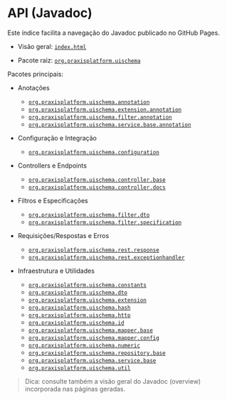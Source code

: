 # API (Javadoc)

Este índice facilita a navegação do Javadoc publicado no GitHub Pages.

- Visão geral: [`index.html`](../apidocs/index.html)

- Pacote raiz: [`org.praxisplatform.uischema`](../apidocs/org/praxisplatform/uischema/package-summary.html)

Pacotes principais:

- Anotações
  - [`org.praxisplatform.uischema.annotation`](../apidocs/org/praxisplatform/uischema/annotation/package-summary.html)
  - [`org.praxisplatform.uischema.extension.annotation`](../apidocs/org/praxisplatform/uischema/extension/annotation/package-summary.html)
  - [`org.praxisplatform.uischema.filter.annotation`](../apidocs/org/praxisplatform/uischema/filter/annotation/package-summary.html)
  - [`org.praxisplatform.uischema.service.base.annotation`](../apidocs/org/praxisplatform/uischema/service/base/annotation/package-summary.html)

- Configuração e Integração
  - [`org.praxisplatform.uischema.configuration`](../apidocs/org/praxisplatform/uischema/configuration/package-summary.html)

- Controllers e Endpoints
  - [`org.praxisplatform.uischema.controller.base`](../apidocs/org/praxisplatform/uischema/controller/base/package-summary.html)
  - [`org.praxisplatform.uischema.controller.docs`](../apidocs/org/praxisplatform/uischema/controller/docs/package-summary.html)

- Filtros e Especificações
  - [`org.praxisplatform.uischema.filter.dto`](../apidocs/org/praxisplatform/uischema/filter/dto/package-summary.html)
  - [`org.praxisplatform.uischema.filter.specification`](../apidocs/org/praxisplatform/uischema/filter/specification/package-summary.html)

- Requisições/Respostas e Erros
  - [`org.praxisplatform.uischema.rest.response`](../apidocs/org/praxisplatform/uischema/rest/response/package-summary.html)
  - [`org.praxisplatform.uischema.rest.exceptionhandler`](../apidocs/org/praxisplatform/uischema/rest/exceptionhandler/package-summary.html)

- Infraestrutura e Utilidades
  - [`org.praxisplatform.uischema.constants`](../apidocs/org/praxisplatform/uischema/constants/package-summary.html)
  - [`org.praxisplatform.uischema.dto`](../apidocs/org/praxisplatform/uischema/dto/package-summary.html)
  - [`org.praxisplatform.uischema.extension`](../apidocs/org/praxisplatform/uischema/extension/package-summary.html)
  - [`org.praxisplatform.uischema.hash`](../apidocs/org/praxisplatform/uischema/hash/package-summary.html)
  - [`org.praxisplatform.uischema.http`](../apidocs/org/praxisplatform/uischema/http/package-summary.html)
  - [`org.praxisplatform.uischema.id`](../apidocs/org/praxisplatform/uischema/id/package-summary.html)
  - [`org.praxisplatform.uischema.mapper.base`](../apidocs/org/praxisplatform/uischema/mapper/base/package-summary.html)
  - [`org.praxisplatform.uischema.mapper.config`](../apidocs/org/praxisplatform/uischema/mapper/config/package-summary.html)
  - [`org.praxisplatform.uischema.numeric`](../apidocs/org/praxisplatform/uischema/numeric/package-summary.html)
  - [`org.praxisplatform.uischema.repository.base`](../apidocs/org/praxisplatform/uischema/repository/base/package-summary.html)
  - [`org.praxisplatform.uischema.service.base`](../apidocs/org/praxisplatform/uischema/service/base/package-summary.html)
  - [`org.praxisplatform.uischema.util`](../apidocs/org/praxisplatform/uischema/util/package-summary.html)

> Dica: consulte também a visão geral do Javadoc (overview) incorporada nas páginas geradas.
